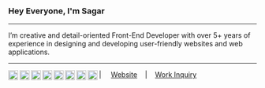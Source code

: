 ### Hey Everyone, I'm Sagar &nbsp;&nbsp;

***

I’m  creative and detail-oriented Front-End Developer with over 5+ years of experience in designing and developing user-friendly websites and web applications.

***

<a href="https://www.facebook.com/sagarrjpawar/">
  <img align="left" alt="Sagar's Facebook" width="20px" src="https://simpleicons.now.sh/facebook/1877F2" />
</a>

<a href="https://www.instagram.com/sagarjpawar/">
  <img align="left" alt="Sagar's Instagram" width="20px" src="https://simpleicons.now.sh/instagram/E4405F" />
</a>
<a href="https://twitter.com/sagarjpawar">
  <img align="left" alt="Sagar's Twitter" width="20px" src="https://simpleicons.now.sh/twitter/1DA1F2" />
</a>
<a href="https://linkedin.com/in/sagarjpawar">
  <img align="left" alt="Sagar's LinkedIn" width="20px" src="https://simpleicons.now.sh/linkedin/0A66C2" />
</a>
<a href="https://in.pinterest.com/sagarrjpawar/">
  <img align="left" alt="Sagar's Pinterest" width="20px" src="https://simpleicons.now.sh/pinterest/BD081C" />
</a>
<a href="https://behance.net/sagarjpawar">
  <img align="left" alt="Sagar's Behance" width="20px" src="https://simpleicons.now.sh/behance/1769FF" />
</a>
<a href="https://dribbble.com/sagarjpawar">
  <img align="left" alt="Sagar's Dribbble" width="20px" src="https://simpleicons.now.sh/dribbble/EA4C89" />
</a>

<a href="https://dribbble.com/sagarjpawar">
  <img align="left" alt="Sagar's Dribbble" width="20px" src="https://simpleicons.now.sh/dribbble/EA4C89" />
</a>

| &nbsp;&nbsp;&nbsp; <a href="https://imsagar.in">Website</a> &nbsp;&nbsp;&nbsp;|&nbsp;&nbsp;&nbsp; <a href="https://imsagar.in/contact">Work Inquiry</a>
